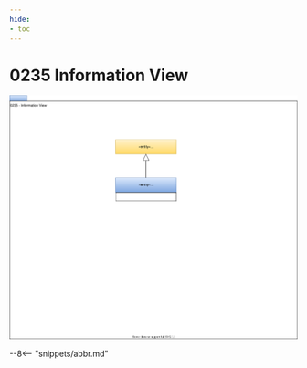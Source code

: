 ```yaml
---
hide:
- toc
---
```


<!-- SPDX-License-Identifier: CC-BY-4.0 -->
<!-- Copyright Contributors to the ODPi Egeria project. -->

# 0235 Information View

![UML](0235-Information-View.svg)


--8<-- "snippets/abbr.md"